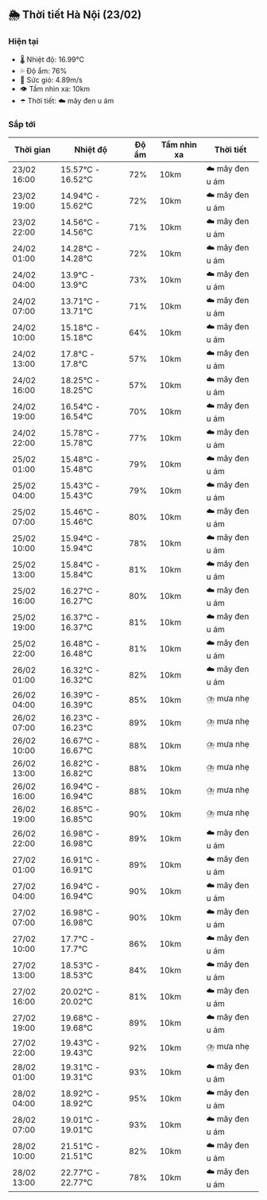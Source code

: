 ## 🌦️ Thời tiết Hà Nội (23/02)

### Hiện tại

- 🌡️ Nhiệt độ: 16.99℃
- 💦 Độ ẩm: 76%
- 💨 Sức gió: 4.89m/s
- 👁️ Tầm nhìn xa: 10km
- ☂️ Thời tiết: ☁️ mây đen u ám

### Sắp tới

| Thời gian | Nhiệt độ | Độ ẩm | Tầm nhìn xa | Thời tiết |
| --- | --- | --- | --- | --- |
| 23/02 16:00 | 15.57℃ - 16.52℃ | 72% | 10km | ☁️ mây đen u ám |
| 23/02 19:00 | 14.94℃ - 15.62℃ | 72% | 10km | ☁️ mây đen u ám |
| 23/02 22:00 | 14.56℃ - 14.56℃ | 71% | 10km | ☁️ mây đen u ám |
| 24/02 01:00 | 14.28℃ - 14.28℃ | 72% | 10km | ☁️ mây đen u ám |
| 24/02 04:00 | 13.9℃ - 13.9℃ | 73% | 10km | ☁️ mây đen u ám |
| 24/02 07:00 | 13.71℃ - 13.71℃ | 71% | 10km | ☁️ mây đen u ám |
| 24/02 10:00 | 15.18℃ - 15.18℃ | 64% | 10km | ☁️ mây đen u ám |
| 24/02 13:00 | 17.8℃ - 17.8℃ | 57% | 10km | ☁️ mây đen u ám |
| 24/02 16:00 | 18.25℃ - 18.25℃ | 57% | 10km | ☁️ mây đen u ám |
| 24/02 19:00 | 16.54℃ - 16.54℃ | 70% | 10km | ☁️ mây đen u ám |
| 24/02 22:00 | 15.78℃ - 15.78℃ | 77% | 10km | ☁️ mây đen u ám |
| 25/02 01:00 | 15.48℃ - 15.48℃ | 79% | 10km | ☁️ mây đen u ám |
| 25/02 04:00 | 15.43℃ - 15.43℃ | 79% | 10km | ☁️ mây đen u ám |
| 25/02 07:00 | 15.46℃ - 15.46℃ | 80% | 10km | ☁️ mây đen u ám |
| 25/02 10:00 | 15.94℃ - 15.94℃ | 78% | 10km | ☁️ mây đen u ám |
| 25/02 13:00 | 15.84℃ - 15.84℃ | 81% | 10km | ☁️ mây đen u ám |
| 25/02 16:00 | 16.27℃ - 16.27℃ | 80% | 10km | ☁️ mây đen u ám |
| 25/02 19:00 | 16.37℃ - 16.37℃ | 81% | 10km | ☁️ mây đen u ám |
| 25/02 22:00 | 16.48℃ - 16.48℃ | 81% | 10km | ☁️ mây đen u ám |
| 26/02 01:00 | 16.32℃ - 16.32℃ | 82% | 10km | ☁️ mây đen u ám |
| 26/02 04:00 | 16.39℃ - 16.39℃ | 85% | 10km | ⛈️ mưa nhẹ |
| 26/02 07:00 | 16.23℃ - 16.23℃ | 89% | 10km | ⛈️ mưa nhẹ |
| 26/02 10:00 | 16.67℃ - 16.67℃ | 88% | 10km | ⛈️ mưa nhẹ |
| 26/02 13:00 | 16.82℃ - 16.82℃ | 88% | 10km | ⛈️ mưa nhẹ |
| 26/02 16:00 | 16.94℃ - 16.94℃ | 88% | 10km | ⛈️ mưa nhẹ |
| 26/02 19:00 | 16.85℃ - 16.85℃ | 90% | 10km | ⛈️ mưa nhẹ |
| 26/02 22:00 | 16.98℃ - 16.98℃ | 89% | 10km | ☁️ mây đen u ám |
| 27/02 01:00 | 16.91℃ - 16.91℃ | 89% | 10km | ☁️ mây đen u ám |
| 27/02 04:00 | 16.94℃ - 16.94℃ | 90% | 10km | ☁️ mây đen u ám |
| 27/02 07:00 | 16.98℃ - 16.98℃ | 90% | 10km | ☁️ mây đen u ám |
| 27/02 10:00 | 17.7℃ - 17.7℃ | 86% | 10km | ☁️ mây đen u ám |
| 27/02 13:00 | 18.53℃ - 18.53℃ | 84% | 10km | ☁️ mây đen u ám |
| 27/02 16:00 | 20.02℃ - 20.02℃ | 81% | 10km | ☁️ mây đen u ám |
| 27/02 19:00 | 19.68℃ - 19.68℃ | 89% | 10km | ☁️ mây đen u ám |
| 27/02 22:00 | 19.43℃ - 19.43℃ | 92% | 10km | ⛈️ mưa nhẹ |
| 28/02 01:00 | 19.31℃ - 19.31℃ | 93% | 10km | ☁️ mây đen u ám |
| 28/02 04:00 | 18.92℃ - 18.92℃ | 95% | 10km | ☁️ mây đen u ám |
| 28/02 07:00 | 19.01℃ - 19.01℃ | 93% | 10km | ☁️ mây đen u ám |
| 28/02 10:00 | 21.51℃ - 21.51℃ | 82% | 10km | ☁️ mây đen u ám |
| 28/02 13:00 | 22.77℃ - 22.77℃ | 78% | 10km | ☁️ mây đen u ám |
